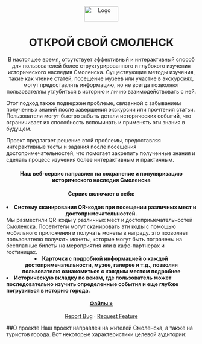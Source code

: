 <a name="readme-top"></a>
<br />
<div align="center">
  <a href="https://github.com/NikitaKrylov/SmolathonHack">
    <img src ="https://i122.fastpic.org/big/2023/1110/ea/bea99132863c58e97299abdfa4a15eea.png" alt="Logo" width="90" height="40" align-items="ce">
  </a>
  <h1 align="center">ОТКРОЙ СВОЙ СМОЛЕНСК</h1>
</div>
<p align="center">
  В настоящее время, отсутствует эффективный и интерактивный способ для пользователей более структурированного и глубокого изучения исторического наследия Смоленска. Существующие методы изучения, такие как чтение статей, посещение музеев или участие в экскурсиях, могут предоставлять информацию, но не всегда позволяют пользователям углубиться в историю и лично взаимодействовать с ней.

Этот подход также подвержен проблеме, связанной с забыванием полученных знаний после завершения экскурсии или прочтения статьи. Пользователи могут быстро забыть детали исторических событий, что ограничивает их способность вспоминать и применять эти знания в будущем.

Проект предлагает решение этой проблемы, предоставляя интерактивные тесты и задания после посещения достопримечательностей, что помогает закрепить полученные знания и сделать процесс изучения более интерактивным и практичным.
</p>
<p align="center">
  <h4 align="center">Наш веб-сервис направлен на сохранение и популяризацию исторического наследия Смоленска</h4>
  <h4 align="center">Сервис включает в себя:</h4>
  <li style="text-align:center"><strong>Систему сканирования QR-кодов при посещении различных мест и достопримечательностей.</strong></li>
  <a>Мы разместили QR-коды у различных мест и достопримечательностей Смоленска. Посетители могут сканировать эти коды с помощью мобильного приложения и получать монеты в награду. это позволяет пользователю получать монеты, которые могут быть потрачены на бесплатные билеты на мероприятия или в кафе-партнерах и гостиницах.</a>
  <br />
  <li style="text-align:center"><strong>Карточки с подробной информацией о каждой достопримечательности, музее, галерее и т.д., позволяя пользователю ознакомиться с каждым местом подробнее</strong></li>
  <li><strong>Историческую вкладку по векам, где пользователь может последовательно изучить определенные события и еще глубже погрузиться в историю города.</strong></li>
  <br />
  <div align="center">
    <a href="https://github.com/NikitaKrylov/SmolathonHack" ><strong>Файлы »</strong></a>
    <br />
    <br />
    <a href="https://github.com/NikitaKrylov/SmolathonHack/issues">Report Bug</a>
    ·
    <a href="https://github.com/NikitaKrylov/SmolathonHack/issues">Request Feature</a>
  </div>
</p>
##О проекте
<a name="о-проекте"></a>
Наш проект направлен на жителей  Смоленска, а также на туристов города. Вот некоторые характеристики целевой аудитории:


